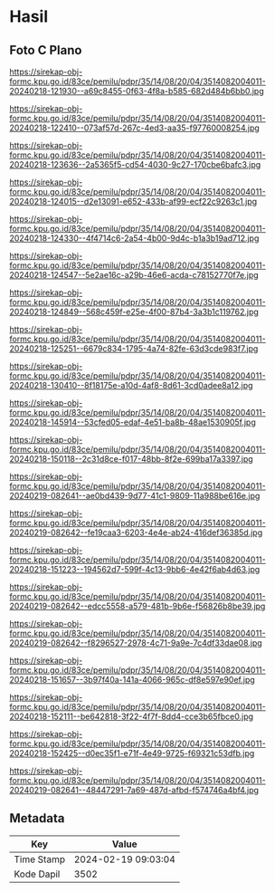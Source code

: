 # Hasil

## Foto C Plano

https://sirekap-obj-formc.kpu.go.id/83ce/pemilu/pdpr/35/14/08/20/04/3514082004011-20240218-121930--a69c8455-0f63-4f8a-b585-682d484b6bb0.jpg

https://sirekap-obj-formc.kpu.go.id/83ce/pemilu/pdpr/35/14/08/20/04/3514082004011-20240218-122410--073af57d-267c-4ed3-aa35-f97760008254.jpg

https://sirekap-obj-formc.kpu.go.id/83ce/pemilu/pdpr/35/14/08/20/04/3514082004011-20240218-123636--2a5365f5-cd54-4030-9c27-170cbe6bafc3.jpg

https://sirekap-obj-formc.kpu.go.id/83ce/pemilu/pdpr/35/14/08/20/04/3514082004011-20240218-124015--d2e13091-e652-433b-af99-ecf22c9263c1.jpg

https://sirekap-obj-formc.kpu.go.id/83ce/pemilu/pdpr/35/14/08/20/04/3514082004011-20240218-124330--4f4714c6-2a54-4b00-9d4c-b1a3b19ad712.jpg

https://sirekap-obj-formc.kpu.go.id/83ce/pemilu/pdpr/35/14/08/20/04/3514082004011-20240218-124547--5e2ae16c-a29b-46e6-acda-c78152770f7e.jpg

https://sirekap-obj-formc.kpu.go.id/83ce/pemilu/pdpr/35/14/08/20/04/3514082004011-20240218-124849--568c459f-e25e-4f00-87b4-3a3b1c119762.jpg

https://sirekap-obj-formc.kpu.go.id/83ce/pemilu/pdpr/35/14/08/20/04/3514082004011-20240218-125251--6679c834-1795-4a74-82fe-63d3cde983f7.jpg

https://sirekap-obj-formc.kpu.go.id/83ce/pemilu/pdpr/35/14/08/20/04/3514082004011-20240218-130410--8f18175e-a10d-4af8-8d61-3cd0adee8a12.jpg

https://sirekap-obj-formc.kpu.go.id/83ce/pemilu/pdpr/35/14/08/20/04/3514082004011-20240218-145914--53cfed05-edaf-4e51-ba8b-48ae1530905f.jpg

https://sirekap-obj-formc.kpu.go.id/83ce/pemilu/pdpr/35/14/08/20/04/3514082004011-20240218-150118--2c31d8ce-f017-48bb-8f2e-699ba17a3397.jpg

https://sirekap-obj-formc.kpu.go.id/83ce/pemilu/pdpr/35/14/08/20/04/3514082004011-20240219-082641--ae0bd439-9d77-41c1-9809-11a988be616e.jpg

https://sirekap-obj-formc.kpu.go.id/83ce/pemilu/pdpr/35/14/08/20/04/3514082004011-20240219-082642--fe19caa3-6203-4e4e-ab24-416def36385d.jpg

https://sirekap-obj-formc.kpu.go.id/83ce/pemilu/pdpr/35/14/08/20/04/3514082004011-20240218-151223--194562d7-599f-4c13-9bb6-4e42f6ab4d63.jpg

https://sirekap-obj-formc.kpu.go.id/83ce/pemilu/pdpr/35/14/08/20/04/3514082004011-20240219-082642--edcc5558-a579-481b-9b6e-f56826b8be39.jpg

https://sirekap-obj-formc.kpu.go.id/83ce/pemilu/pdpr/35/14/08/20/04/3514082004011-20240219-082642--f8296527-2978-4c71-9a9e-7c4df33dae08.jpg

https://sirekap-obj-formc.kpu.go.id/83ce/pemilu/pdpr/35/14/08/20/04/3514082004011-20240218-151657--3b97f40a-141a-4066-965c-df8e597e90ef.jpg

https://sirekap-obj-formc.kpu.go.id/83ce/pemilu/pdpr/35/14/08/20/04/3514082004011-20240218-152111--be642818-3f22-4f7f-8dd4-cce3b65fbce0.jpg

https://sirekap-obj-formc.kpu.go.id/83ce/pemilu/pdpr/35/14/08/20/04/3514082004011-20240218-152425--d0ec35f1-e71f-4e49-9725-f69321c53dfb.jpg

https://sirekap-obj-formc.kpu.go.id/83ce/pemilu/pdpr/35/14/08/20/04/3514082004011-20240219-082641--48447291-7a69-487d-afbd-f574746a4bf4.jpg


## Metadata

| Key        | Value               |
| ---------- | ------------------- |
| Time Stamp | 2024-02-19 09:03:04 |
| Kode Dapil | 3502                |



